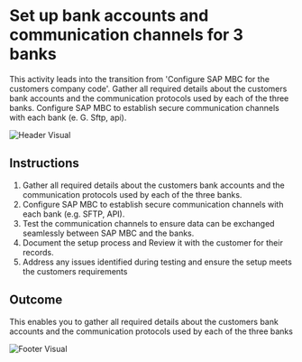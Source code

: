 # Set up bank accounts and communication channels for 3 banks

This activity leads into the transition from 'Configure SAP MBC for the customers company code'. Gather all required details about the customers bank accounts and the communication protocols used by each of the three banks. Configure SAP MBC to establish secure communication channels with each bank (e. G. Sftp, api).

![Header Visual](https://raw.githubusercontent.com/BriskenFinancials/use-case-template/main/cards/assets/UC10000426-O-04-top.png)

## Instructions

1. Gather all required details about the customers bank accounts and the communication protocols used by each of the three banks.
2. Configure SAP MBC to establish secure communication channels with each bank (e.g. SFTP, API).
3. Test the communication channels to ensure data can be exchanged seamlessly between SAP MBC and the banks.
4. Document the setup process and Review it with the customer for their records.
5. Address any issues identified during testing and ensure the setup meets the customers requirements

## Outcome

This enables you to gather all required details about the customers bank accounts and the communication protocols used by each of the three banks

![Footer Visual](https://raw.githubusercontent.com/BriskenFinancials/use-case-template/main/cards/assets/UC10000426-O-04-bottom.png)